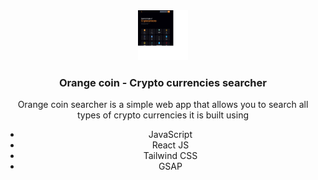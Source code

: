 <div align="center">
<img src="/public/app_screenshot.png" width="80" height="80" />

<h3 align="center">Orange coin - Crypto currencies searcher</h3>

<p align="center">Orange coin searcher is a simple web app that allows you to search all types of crypto currencies it is built using
</p>

<ul>
  <li>JavaScript</li>
  <li>React JS</li>
  <li>Tailwind CSS</li>
  <li>GSAP</li>
</ul>
</div>

